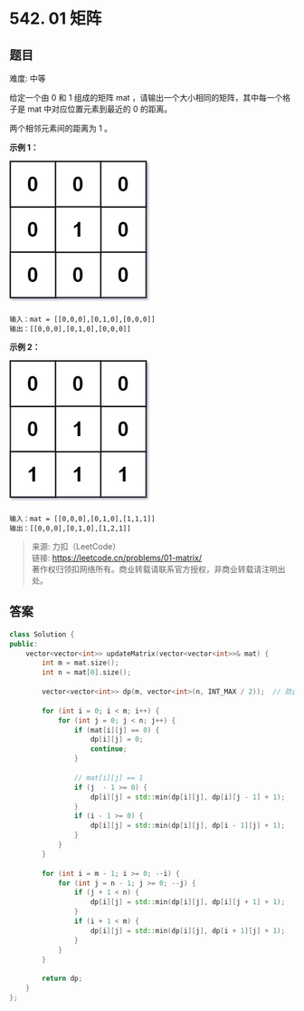 # 542. 01 矩阵

## 题目

难度: 中等

给定一个由 0 和 1 组成的矩阵 mat ，请输出一个大小相同的矩阵，其中每一个格子是 mat 中对应位置元素到最近的 0 的距离。

两个相邻元素间的距离为 1 。

**示例 1：**

![](image/image-20231022193950518.png)

```
输入：mat = [[0,0,0],[0,1,0],[0,0,0]]
输出：[[0,0,0],[0,1,0],[0,0,0]]

```

**示例 2：**

![](image/image-20231022193959796.png)

```
输入：mat = [[0,0,0],[0,1,0],[1,1,1]]
输出：[[0,0,0],[0,1,0],[1,2,1]]

```

> 来源: 力扣（LeetCode）  
> 链接: <https://leetcode.cn/problems/01-matrix/>  
> 著作权归领扣网络所有。商业转载请联系官方授权，非商业转载请注明出处。

## 答案

```c++
class Solution {
public:
    vector<vector<int>> updateMatrix(vector<vector<int>>& mat) {
        int m = mat.size();
        int n = mat[0].size();

        vector<vector<int>> dp(m, vector<int>(n, INT_MAX / 2));  // 防止溢出

        for (int i = 0; i < m; i++) {
            for (int j = 0; j < n; j++) {
                if (mat[i][j] == 0) {
                    dp[i][j] = 0;
                    continue;
                }

                // mat[i][j] == 1
                if (j  - 1 >= 0) {
                    dp[i][j] = std::min(dp[i][j], dp[i][j - 1] + 1);
                }
                if (i - 1 >= 0) {
                    dp[i][j] = std::min(dp[i][j], dp[i - 1][j] + 1);
                }
            }
        }

        for (int i = m - 1; i >= 0; --i) {
            for (int j = n - 1; j >= 0; --j) {
                if (j + 1 < n) {
                    dp[i][j] = std::min(dp[i][j], dp[i][j + 1] + 1);
                }
                if (i + 1 < m) {
                    dp[i][j] = std::min(dp[i][j], dp[i + 1][j] + 1);
                }
            }
        }

        return dp;
    }
};
```
